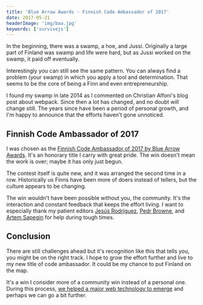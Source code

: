 ```yaml
---
title: 'Blue Arrow Awards - Finnish Code Ambassador of 2017'
date: 2017-05-21
headerImage: 'img/baa.jpg'
keywords: ['survivejs']
---
```


In the beginning, there was a swamp, a hoe, and Jussi. Originally a large part of Finland was swamp and life were hard, but as Jussi worked on the swamp, it paid off eventually.

Interestingly you can still see the same pattern. You can always find a problem (your swamp) in which you apply a tool and determination. That seems to be the core of being a Finn and even entrepreneurship.

I found my swamp in late 2014 as I commented on Christian Alfoni's blog post about webpack. Since then a lot has changed, and no doubt will change still. The years since have been a period of personal growth, and I'm happy to announce that the efforts haven't gone unnoticed.

## Finnish Code Ambassador of 2017

I was chosen as the [Finnish Code Ambassador of 2017 by Blue Arrow Awards](https://www.bluearrowawards.com/blog/chabla-winner-blue-arrow-award-2017/). It's an honorary title I carry with great pride. The win doesn't mean the work is over; maybe it has only just begun.

The contest itself is quite new, and it was arranged the second time in a row. Historically us Finns have been more of doers instead of tellers, but the culture appears to be changing.

The win wouldn't have been possible without you, the community. It's the interaction and constant feedback that keeps the effort living. I want to especially thank my patient editors [Jesús Rodríguez](https://github.com/foxandxss), [Pedr Browne](https://github.com/undistraction), and [Artem Sapegin](https://github.com/sapegin) for help during tough times.

## Conclusion

There are still challenges ahead but it's recognition like this that tells you, you might be on the right track. I hope to grow the effort further and live to my new title of code ambassador. It could be my chance to put Finland on the map.

It's a win I consider more of a community win instead of a personal one. During this process, [we helped a major web technology to emerge](https://presentations.survivejs.com/re-imagining-webpack) and perhaps we can go a bit further.

